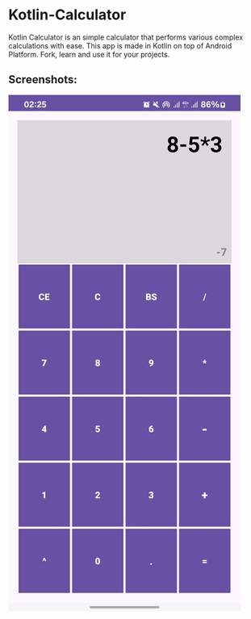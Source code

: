 # Kotlin-Calculator
Kotlin Calculator is an simple calculator that performs various complex calculations with ease. This app is made in Kotlin on top of Android Platform. Fork, learn and use it for your projects.

## Screenshots:
<div>
<img src="./calculator_example.jpg" title="Kotlin Calculator example"/>
</div>

